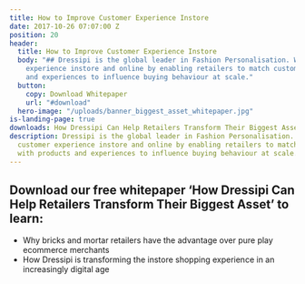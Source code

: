 ```yaml
---
title: How to Improve Customer Experience Instore
date: 2017-10-26 07:07:00 Z
position: 20
header:
  title: How to Improve Customer Experience Instore
  body: "## Dressipi is the global leader in Fashion Personalisation. We improve customer
    experience instore and online by enabling retailers to match customers with products
    and experiences to influence buying behaviour at scale."
  button:
    copy: Download Whitepaper
    url: "#download"
  hero-image: "/uploads/banner_biggest_asset_whitepaper.jpg"
is-landing-page: true
downloads: How Dressipi Can Help Retailers Transform Their Biggest Asset Whitepaper
description: Dressipi is the global leader in Fashion Personalisation. We improve
  customer experience instore and online by enabling retailers to match customers
  with products and experiences to influence buying behaviour at scale.
---
```


## Download our free whitepaper ‘How Dressipi Can Help Retailers Transform Their Biggest Asset’ to learn:

* Why bricks and mortar retailers have the advantage over pure play ecommerce merchants
* How Dressipi is transforming the instore shopping experience in an increasingly digital age